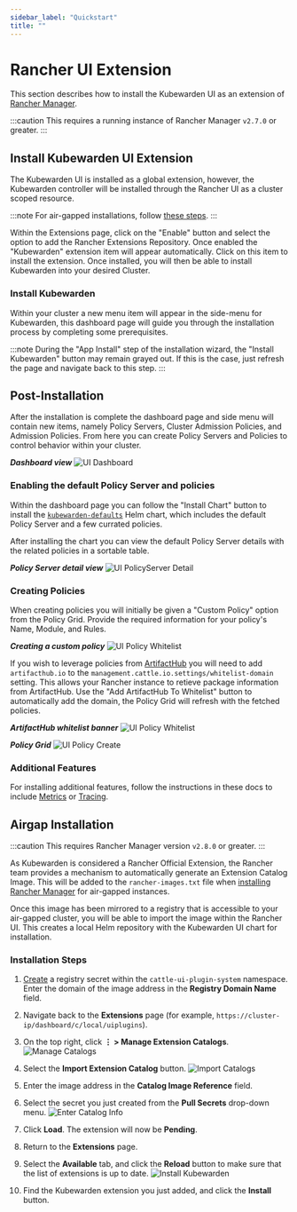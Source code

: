 ```yaml
---
sidebar_label: "Quickstart"
title: ""
---
```


<head>
  <link rel="canonical" href="https://docs.kubewarden.io/operator-manual/ui-extension/install"/>
</head>

# Rancher UI Extension

This section describes how to install the Kubewarden UI as an extension of [Rancher Manager](https://github.com/rancher/rancher).

:::caution
This requires a running instance of Rancher Manager `v2.7.0` or greater.
:::

## Install Kubewarden UI Extension

The Kubewarden UI is installed as a global extension, however, the Kubewarden controller will be installed through the Rancher UI as a cluster scoped resource.

:::note
For air-gapped installations, follow [these steps](#airgap-installation).
:::

Within the Extensions page, click on the "Enable" button and select the option to add the Rancher Extensions Repository.
Once enabled the "Kubewarden" extension item will appear automatically. 
Click on this item to install the extension. 
Once installed, you will then be able to install Kubewarden into your desired Cluster.

### Install Kubewarden

Within your cluster a new menu item will appear in the side-menu for Kubewarden, this dashboard page will guide you through the installation process by completing some prerequisites.

:::note
During the "App Install" step of the installation wizard, the "Install Kubewarden" button may remain grayed out. If this is the case, just refresh the page and navigate back to this step. 
:::

## Post-Installation

After the installation is complete the dashboard page and side menu will contain new items, namely Policy Servers, Cluster Admission Policies, and Admission Policies. From here you can create Policy Servers and Policies to control behavior within your cluster.

___Dashboard view___
![UI Dashboard](/img/ui_dashboard.png)

### Enabling the default Policy Server and policies

Within the dashboard page you can follow the "Install Chart" button to install the [`kubewarden-defaults`](https://github.com/kubewarden/helm-charts/tree/main/charts/kubewarden-defaults) Helm chart, which includes the default Policy Server and a few currated policies.

After installing the chart you can view the default Policy Server details with the related policies in a sortable table.  

___Policy Server detail view___
![UI PolicyServer Detail](/img/ui_policyserver_detail.png)

### Creating Policies

When creating policies you will initially be given a "Custom Policy" option from the Policy Grid. Provide the required information for your policy's Name, Module, and Rules.

___Creating a custom policy___ 
![UI Policy Whitelist](/img/ui_policy_custom.png)

If you wish to leverage policies from [ArtifactHub](https://artifacthub.io/packages/search?kind=13) you will need to add `artifacthub.io` to the `management.cattle.io.settings/whitelist-domain` setting. This allows your Rancher instance to retieve package information from ArtifactHub. Use the "Add ArtifactHub To Whitelist" button to automatically add the domain, the Policy Grid will refresh with the fetched policies.  

___ArtifactHub whitelist banner___ 
![UI Policy Whitelist](/img/ui_policy_whitelist.png)

___Policy Grid___
![UI Policy Create](/img/ui_policy_create.png)


### Additional Features

For installing additional features, follow the instructions in these docs to include [Metrics](./02-metrics.md) or [Tracing](./03-tracing.md).

## Airgap Installation

:::caution
This requires Rancher Manager version `v2.8.0` or greater.
:::

As Kubewarden is considered a Rancher Official Extension, the Rancher team provides a mechanism to automatically generate an Extension Catalog Image.
This will be added to the `rancher-images.txt` file when [installing Rancher Manager](https://ranchermanager.docs.rancher.com/getting-started/installation-and-upgrade/other-installation-methods/air-gapped-helm-cli-install/publish-images#1-find-the-required-assets-for-your-rancher-version) for air-gapped instances.

Once this image has been mirrored to a registry that is accessible to your air-gapped cluster, you will be able to import the image within the Rancher UI.
This creates a local Helm repository with the Kubewarden UI chart for installation.

### Installation Steps

1. [Create](https://ranchermanager.docs.rancher.com/how-to-guides/new-user-guides/kubernetes-resources-setup/secrets) a registry secret within the `cattle-ui-plugin-system` namespace. Enter the domain of the image address in the **Registry Domain Name** field.

1. Navigate back to the **Extensions** page (for example, `https://cluster-ip/dashboard/c/local/uiplugins`).

1. On the top right, click **⋮ > Manage Extension Catalogs**.
![Manage Catalogs](/img/ui_airgap_01.png)

1. Select the **Import Extension Catalog** button.
![Import Catalogs](/img/ui_airgap_02.png)

1. Enter the image address in the **Catalog Image Reference** field.

1. Select the secret you just created from the **Pull Secrets** drop-down menu.
![Enter Catalog Info](/img/ui_airgap_03.png)

1. Click **Load**. The extension will now be **Pending**.

1. Return to the **Extensions** page.

1. Select the **Available** tab, and click the **Reload** button to make sure that the list of extensions is up to date.
![Install Kubewarden](/img/ui_airgap_04.png)

1. Find the Kubewarden extension you just added, and click the **Install** button.
